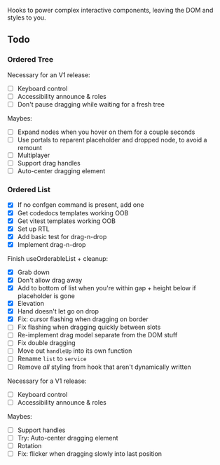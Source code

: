 Hooks to power complex interactive components, leaving the DOM and styles to you.

## Todo

### Ordered Tree

Necessary for an V1 release:

- [ ] Keyboard control
- [ ] Accessibility announce & roles
- [ ] Don't pause dragging while waiting for a fresh tree

Maybes:

- [ ] Expand nodes when you hover on them for a couple seconds
- [ ] Use portals to reparent placeholder and dropped node, to avoid a remount
- [ ] Multiplayer
- [ ] Support drag handles
- [ ] Auto-center dragging element

### Ordered List

- [x] If no confgen command is present, add one
- [x] Get codedocs templates working OOB
- [x] Get vitest templates working OOB
- [x] Set up RTL
- [x] Add basic test for drag-n-drop
- [x] Implement drag-n-drop

Finish useOrderableList + cleanup:

- [x] Grab down
- [x] Don't allow drag away
- [x] Add to bottom of list when you're within gap + height below if placeholder is gone
- [x] Elevation
- [x] Hand doesn't let go on drop
- [x] Fix: cursor flashing when dragging on border
- [ ] Fix flashing when dragging quickly between slots
- [ ] Re-implement drag model separate from the DOM stuff
- [ ] Fix double dragging
- [ ] Move out `handleUp` into its own function
- [ ] Rename `list` to `service`
- [ ] Remove _all_ styling from hook that aren't dynamically written

Necessary for a V1 release:

- [ ] Keyboard control
- [ ] Accessibility announce & roles

Maybes:

- [ ] Support handles
- [ ] Try: Auto-center dragging element
- [ ] Rotation
- [ ] Fix: flicker when dragging slowly into last position
